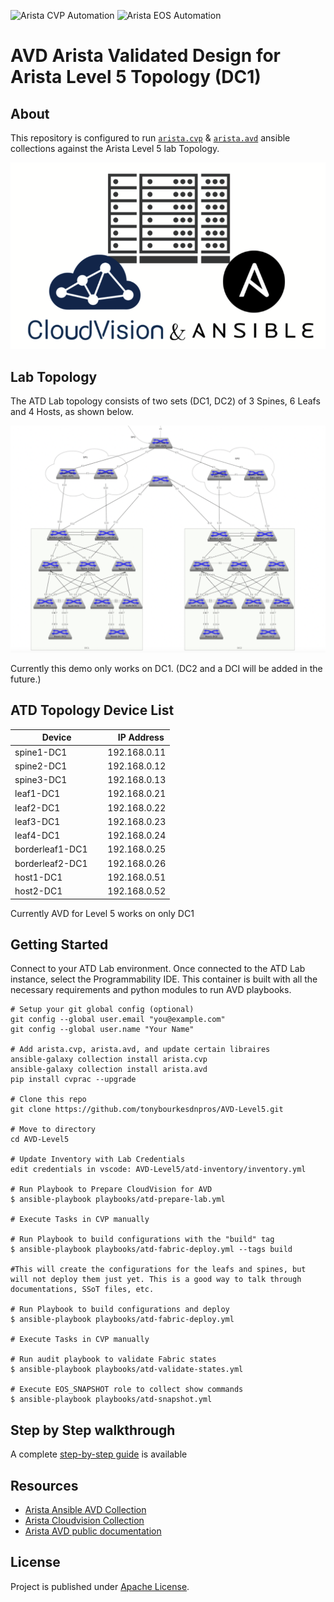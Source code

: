 ![Arista CVP Automation](https://img.shields.io/badge/Arista-CVP%20Automation-blue) ![Arista EOS Automation](https://img.shields.io/badge/Arista-EOS%20Automation-blue)

# AVD Arista Validated Design for Arista Level 5 Topology (DC1)

## About

This repository is configured to run [`arista.cvp`](https://github.com/aristanetworks/ansible-cvp) & [`arista.avd`](https://github.com/aristanetworks/ansible-avd) ansible collections against the Arista Level 5 lab Topology.

<p align="center">
  <img src='docs/imgs/cv_ansible_logo.png' alt='Arista CloudVision and Ansible'/>
</p>


## Lab Topology

The ATD Lab topology consists of two sets (DC1, DC2) of 3 Spines, 6 Leafs and 4 Hosts, as shown below.

<p align="center">
  <img src="docs/imgs/L5Topology.png" alt="ATD Lab Topology" width="600"/>
</p>

Currently this demo only works on DC1. (DC2 and a DCI will be added in the future.)

## ATD Topology Device List

| Device | IP Address   |
| ------ | ------------ |
| spine1-DC1 |192.168.0.11 |
| spine2-DC1 |192.168.0.12 |
| spine3-DC1 |192.168.0.13 |
| leaf1-DC1  |192.168.0.21 |
| leaf2-DC1  |192.168.0.22 |
| leaf3-DC1  |192.168.0.23 |
| leaf4-DC1  |192.168.0.24 |
| borderleaf1-DC1  |192.168.0.25 |
| borderleaf2-DC1  |192.168.0.26 |
| host1-DC1  |192.168.0.51 |
| host2-DC1  |192.168.0.52 |

Currently AVD for Level 5 works on only DC1

## Getting Started

Connect to your ATD Lab environment.   Once connected to the ATD Lab instance, select the Programmability IDE.  This container is built with all the necessary requirements and python modules to run AVD playbooks.


```shell
# Setup your git global config (optional)
git config --global user.email "you@example.com"
git config --global user.name "Your Name"

# Add arista.cvp, arista.avd, and update certain libraires
ansible-galaxy collection install arista.cvp
ansible-galaxy collection install arista.avd
pip install cvprac --upgrade

# Clone this repo
git clone https://github.com/tonybourkesdnpros/AVD-Level5.git

# Move to directory
cd AVD-Level5

# Update Inventory with Lab Credentials
edit credentials in vscode: AVD-Level5/atd-inventory/inventory.yml

# Run Playbook to Prepare CloudVision for AVD
$ ansible-playbook playbooks/atd-prepare-lab.yml

# Execute Tasks in CVP manually

# Run Playbook to build configurations with the "build" tag
$ ansible-playbook playbooks/atd-fabric-deploy.yml --tags build

#This will create the configurations for the leafs and spines, but will not deploy them just yet. This is a good way to talk through documentations, SSoT files, etc. 

# Run Playbook to build configurations and deploy
$ ansible-playbook playbooks/atd-fabric-deploy.yml

# Execute Tasks in CVP manually

# Run audit playbook to validate Fabric states
$ ansible-playbook playbooks/atd-validate-states.yml

# Execute EOS_SNAPSHOT role to collect show commands
$ ansible-playbook playbooks/atd-snapshot.yml
```

## Step by Step walkthrough

A complete [step-by-step guide](./DEMO.md) is available

## Resources

- [Arista Ansible AVD Collection](https://github.com/aristanetworks/ansible-avd)
- [Arista Cloudvision Collection](https://github.com/aristanetworks/ansible-cvp)
- [Arista AVD public documentation](https://www.avd.sh)

## License

Project is published under [Apache License]().
